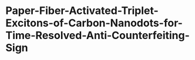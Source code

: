 # Paper-Fiber-Activated-Triplet-Excitons-of-Carbon-Nanodots-for-Time-Resolved-Anti-Counterfeiting-Sign